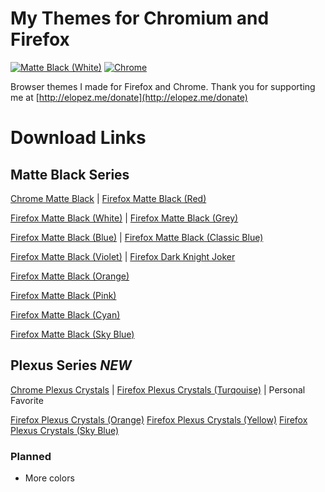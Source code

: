 # My Themes for Chromium and Firefox
[![Matte Black (White)](https://img.shields.io/amo/users/matte-black-red.svg?label=Firefox&style=for-the-badge&color=black)](https://addons.mozilla.org/firefox/addon/matte-black-red/)
[![Chrome](https://img.shields.io/chrome-web-store/users/ioadlgcadgdbcchobmhlipionnphmfja.svg?label=Chrome&style=for-the-badge&color=black)](https://chrome.google.com/webstore/detail/matte-black-theme/ioadlgcadgdbcchobmhlipionnphmfja)

Browser themes I made for Firefox and Chrome. Thank you for supporting me at [http://elopez.me/donate](http://elopez.me/donate)

# Download Links

## Matte Black Series

[Chrome Matte Black](https://chrome.google.com/webstore/detail/matte-black-theme/ioadlgcadgdbcchobmhlipionnphmfja) |
[Firefox Matte Black (Red)](https://addons.mozilla.org/firefox/addon/matte-black-red/)

[Firefox Matte Black (White)](https://addons.mozilla.org/firefox/addon/matte-black-theme/) | [Firefox Matte Black (Grey)](https://addons.mozilla.org/firefox/addon/matte-black-grey/)

[Firefox Matte Black (Blue)](https://addons.mozilla.org/firefox/addon/matte-black-blue/) | [Firefox Matte Black (Classic Blue)](https://github.com/elibroftw/matte-black-theme/blob/master/Releases/matte_black_classic_blue-2019.12.18-an+fx.xpi)

[Firefox Matte Black (Violet)](https://addons.mozilla.org/firefox/addon/matte-black-violet/) | [Firefox Dark Knight Joker](https://addons.mozilla.org/firefox/addon/dark-knight-joker-theme/)

[Firefox Matte Black (Orange)](https://addons.mozilla.org/firefox/addon/matte-black-orange/)

[Firefox Matte Black (Pink)](https://addons.mozilla.org/firefox/addon/matte-black-pink/)

[Firefox Matte Black (Cyan)](https://github.com/elibroftw/matte-black-theme/blob/master/Releases/matte_black_cyan-2019.12.27-an%2Bfx.xpi)

[Firefox Matte Black (Sky Blue)](https://github.com/elibroftw/matte-black-theme/blob/master/Releases/matte_black_sky_blue-2020.6.11-an%2Bfx.xpi)

## Plexus Series *NEW*

[Chrome Plexus Crystals](https://chrome.google.com/webstore/detail/ojmfjbdihaiihhfgoepflhbkcoepdmob/) |
[Firefox Plexus Crystals (Turqouise)](https://addons.mozilla.org/firefox/addon/plexus-crystals-turquoise/) | Personal Favorite

[Firefox Plexus Crystals (Orange)](https://addons.mozilla.org/firefox/addon/plexus-crystals-orange/)
[Firefox Plexus Crystals (Yellow)](https://addons.mozilla.org/firefox/addon/plexus-crystals-yellow/)
[Firefox Plexus Crystals (Sky Blue)](https://addons.mozilla.org/en-CA/firefox/addon/plexus-crystals-sky-blue/)

### Planned

- More colors

<!-- # Screenshots -->
<!-- <img src="https://raw.githubusercontent.com/elibroftw/matte-black-theme/master/Matte%20Black%20Theme%20Resources/Firefox%20Screenshot.jpg" alt="Firefox (Red Accent)" height="500px"/> -->

<!-- <p align="center">
  <img height="500px" src="https://raw.githubusercontent.com/elibroftw/matte-black-theme/master/Matte%20Black%20Theme%20Resources/Firefox%20Screenshot.jpg" alt="Firefox (Red Accent)">
</p>

<p align="center">
  <img height="500px" src="https://raw.githubusercontent.com/elibroftw/matte-black-theme/master/Matte%20Black%20Theme%20Resources/Screenshot%201.jpg" alt="Chrome Screenshot">
</p> -->

<!-- <img src="https://raw.githubusercontent.com/elibroftw/matte-black-theme/master/Matte%20Black%20Theme%20Resources/Screenshot%201.jpg" alt="Chrome Screenshot" height="500px"/> -->

